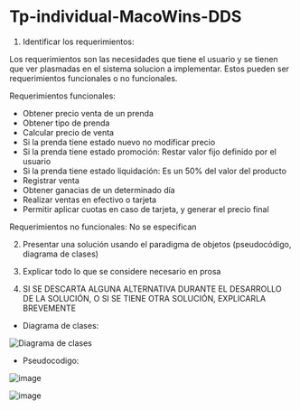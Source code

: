 # Tp-individual-MacoWins-DDS

1) Identificar los requerimientos:

Los requerimientos son las necesidades que tiene el usuario y se tienen que  ver plasmadas en el sistema solucion a implementar. Estos pueden ser requerimientos funcionales o no funcionales.

Requerimientos funcionales:

- Obtener precio venta de un prenda
- Obtener tipo de prenda 
- Calcular precio de venta
- Si la prenda tiene estado nuevo no modificar precio
- Si la prenda tiene estado promoción: Restar valor fijo definido por el usuario
- Si la prenda tiene estado liquidación: Es un 50% del valor del producto
- Registrar venta
- Obtener ganacias de un determinado día
- Realizar ventas en efectivo o tarjeta
- Permitir aplicar cuotas en caso de tarjeta, y generar el precio final

Requerimientos no funcionales: No se especifican

2) Presentar una solución usando el paradigma de objetos (pseudocódigo, diagrama de clases)


3) Explicar todo lo que se considere necesario en prosa

4) SI SE DESCARTA ALGUNA ALTERNATIVA DURANTE EL DESARROLLO DE LA SOLUCIÓN, O SI SE TIENE OTRA SOLUCIÓN, EXPLICARLA BREVEMENTE


- Diagrama de clases: 

![Diagrama de clases](https://user-images.githubusercontent.com/102762669/231598987-8ac8a61d-f0c7-4731-ba62-fee0fbbc85ca.jpg)

- Pseudocodigo:

![image](https://user-images.githubusercontent.com/102762669/231605230-aef85c39-9a9d-4bcb-8ed9-72aa11db3173.png)

![image](https://user-images.githubusercontent.com/102762669/231605289-31f12ff9-09c8-4f3a-96ec-8eda18c7a448.png)

